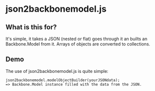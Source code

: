 # json2backbonemodel.js

## What is this for?
It's simple, it takes a JSON (nested or flat) goes through it an builts an Backbone.Model from it.
Arrays of objects are converted to collections.


## Demo
The use of json2backbonemodel.js is quite simple:

    json2backbonemodel.modelObjectBuilder(yourJSONdata);
    => Backbone.Model instance filled with the data from the JSON.

